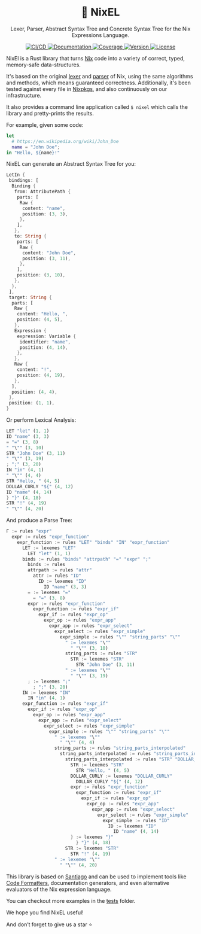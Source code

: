 <!--
SPDX-FileCopyrightText: 2022 Kevin Amado <kamadorueda@gmail.com>

SPDX-License-Identifier: AGPL-3.0-only
-->

<h1 align="center">🐉 NixEL</h2>

<p align="center">Lexer, Parser, Abstract Syntax Tree and Concrete Syntax Tree for the Nix Expressions Language.</p>

<p align="center">
  <a href="https://buildkite.com/kamadorueda/nixel">
    <img
      alt="CI/CD"
      src="https://badge.buildkite.com/e6a10842c4ea84190bee67360062b18a7e0c548f66ed0886a6.svg?branch=main"
    >
    </img>
  </a>
  <a href="https://docs.rs/nixel">
    <img
      alt="Documentation"
      src="https://img.shields.io/docsrs/nixel?color=brightgreen"
    >
    </img>
  </a>
  <a href="https://coveralls.io/github/kamadorueda/nixel?branch=main">
    <img
      alt="Coverage"
      src="https://coveralls.io/repos/github/kamadorueda/nixel/badge.svg?branch=main"
    >
    </img>
  </a>
  <a href="https://crates.io/crates/nixel">
    <img
      alt="Version"
      src="https://img.shields.io/crates/v/nixel?color=brightgreen"
    >
    </img>
  </a>
  <a href="https://spdx.org/licenses/AGPL-3.0-only.html">
    <img
      alt="License"
      src="https://img.shields.io/crates/l/nixel?color=brightgreen"
    >
    </img>
  </a>
  <!-- <a href="https://crates.io/crates/santiago">
    <img
      alt="Downloads"
      src="https://img.shields.io/crates/d/santiago"
    >
    </img>
  </a> -->

</p>

NixEl is a Rust library that turns
[Nix](https://nixos.org) code
into a variety of correct, typed, memory-safe data-structures.

It's based on the original
[lexer](https://github.com/NixOS/nix/blob/a4a1de69dcc3c6e0c40a093d67b5f20568a5f31e/src/libexpr/lexer.l)
and [parser](https://github.com/NixOS/nix/blob/a4a1de69dcc3c6e0c40a093d67b5f20568a5f31e/src/libexpr/parser.y)
of Nix,
using the same algorithms and methods,
which means guaranteed correctness.
Additionally,
it's been tested against every file
in [Nixpkgs](https://github.com/nixos/nixpkgs),
and also continuously on our infrastructure.

It also provides a command line application
called `$ nixel` which calls the library
and pretty-prints the results.

For example, given some code:

```nix
let
  # https://en.wikipedia.org/wiki/John_Doe
  name = "John Doe";
in "Hello, ${name}!"
```

NixEL can generate an Abstract Syntax Tree for you:

```rust
LetIn {
 bindings: [
  Binding {
   from: AttributePath {
    parts: [
     Raw {
      content: "name",
      position: (3, 3),
     },
    ],
   },
   to: String {
    parts: [
     Raw {
      content: "John Doe",
      position: (3, 11),
     },
    ],
    position: (3, 10),
   },
  },
 ],
 target: String {
  parts: [
   Raw {
    content: "Hello, ",
    position: (4, 5),
   },
   Expression {
    expression: Variable {
     identifier: "name",
     position: (4, 14),
    },
   },
   Raw {
    content: "!",
    position: (4, 19),
   },
  ],
  position: (4, 4),
 },
 position: (1, 1),
}
```

<!--
Or generate a Concrete Syntax Tree
preserving comments and metadata:

```rust
``` -->

Or perform Lexical Analysis:

```rust
LET "let" (1, 1)
ID "name" (3, 3)
= "=" (3, 8)
" "\"" (3, 10)
STR "John Doe" (3, 11)
" "\"" (3, 19)
; ";" (3, 20)
IN "in" (4, 1)
" "\"" (4, 4)
STR "Hello, " (4, 5)
DOLLAR_CURLY "${" (4, 12)
ID "name" (4, 14)
} "}" (4, 18)
STR "!" (4, 19)
" "\"" (4, 20)
```

And produce a Parse Tree:

```rust
Γ := rules "expr"
  expr := rules "expr_function"
    expr_function := rules "LET" "binds" "IN" "expr_function"
      LET := lexemes "LET"
        LET "let" (1, 1)
      binds := rules "binds" "attrpath" "=" "expr" ";"
        binds := rules
        attrpath := rules "attr"
          attr := rules "ID"
            ID := lexemes "ID"
              ID "name" (3, 3)
        = := lexemes "="
          = "=" (3, 8)
        expr := rules "expr_function"
          expr_function := rules "expr_if"
            expr_if := rules "expr_op"
              expr_op := rules "expr_app"
                expr_app := rules "expr_select"
                  expr_select := rules "expr_simple"
                    expr_simple := rules "\"" "string_parts" "\""
                      " := lexemes "\""
                        " "\"" (3, 10)
                      string_parts := rules "STR"
                        STR := lexemes "STR"
                          STR "John Doe" (3, 11)
                      " := lexemes "\""
                        " "\"" (3, 19)
        ; := lexemes ";"
          ; ";" (3, 20)
      IN := lexemes "IN"
        IN "in" (4, 1)
      expr_function := rules "expr_if"
        expr_if := rules "expr_op"
          expr_op := rules "expr_app"
            expr_app := rules "expr_select"
              expr_select := rules "expr_simple"
                expr_simple := rules "\"" "string_parts" "\""
                  " := lexemes "\""
                    " "\"" (4, 4)
                  string_parts := rules "string_parts_interpolated"
                    string_parts_interpolated := rules "string_parts_interpolated" "STR"
                      string_parts_interpolated := rules "STR" "DOLLAR_CURLY" "expr" "}"
                        STR := lexemes "STR"
                          STR "Hello, " (4, 5)
                        DOLLAR_CURLY := lexemes "DOLLAR_CURLY"
                          DOLLAR_CURLY "${" (4, 12)
                        expr := rules "expr_function"
                          expr_function := rules "expr_if"
                            expr_if := rules "expr_op"
                              expr_op := rules "expr_app"
                                expr_app := rules "expr_select"
                                  expr_select := rules "expr_simple"
                                    expr_simple := rules "ID"
                                      ID := lexemes "ID"
                                        ID "name" (4, 14)
                        } := lexemes "}"
                          } "}" (4, 18)
                      STR := lexemes "STR"
                        STR "!" (4, 19)
                  " := lexemes "\""
                    " "\"" (4, 20)
```

This library is based on [Santiago](https://github.com/kamadorueda/santiago)
and can be used to implement tools like
[Code Formatters](https://github.com/kamadorueda/alejandra),
documentation generators,
and even alternative evaluators of the Nix expression language.

You can checkout more examples
in the [tests](https://github.com/kamadorueda/nixel/tree/main/tests/cases) folder.

We hope you find NixEL useful!

And don’t forget to give us a star ⭐
